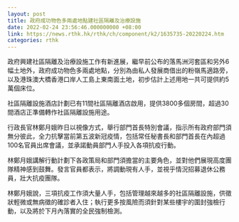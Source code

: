 ```yaml
---
layout: post
title: 政府成功物色多兩處地點建社區隔離及治療設施
date: 2022-02-24 23:56:46.000000000 +08:00
link: https://news.rthk.hk/rthk/ch/component/k2/1635735-20220224.htm
categories: rthk
---
```


政府興建社區隔離及治療設施工作有新進展，繼早前公布的落馬洲河套區和另外6幅土地外，政府成功物色多兩處地點，分別為由私人發展商借出的粉嶺馬適路旁，以及港珠澳大橋香港口岸人工島上東南面土地，初步估計上述用地一共可提供約5萬個床位。

社區隔離設施酒店計劃已有11間社區隔離酒店啟用，提供3800多個房間，超過30間酒店正準備轉作社區隔離設施用途。

行政長官林鄭月娥昨日以視像方式，舉行部門首長特別會議，指示所有政府部門須無分彼此，全力抗擊當前第五波新冠疫情，包括常任秘書長和部門首長在內超過100名官員出席會議，並承諾動員部門人手投入各項抗疫行動。

林鄭月娥講解行動計劃下各政策局和部門須擔當的主要角色，並對他們展現高度團隊精神感到鼓舞。發言官員都表示，將調動現有人手，並視乎情況招募退休公務員，壯大抗疫團隊。

林鄭月娥說，三項抗疫工作須大量人手，包括管理越來越多的社區隔離設施，供徵狀輕微或無病徵的確診者入住；執行更多按風險而須針對某些樓宇的圍封強檢行動，以及將於下月內落實的全民強制檢測。
